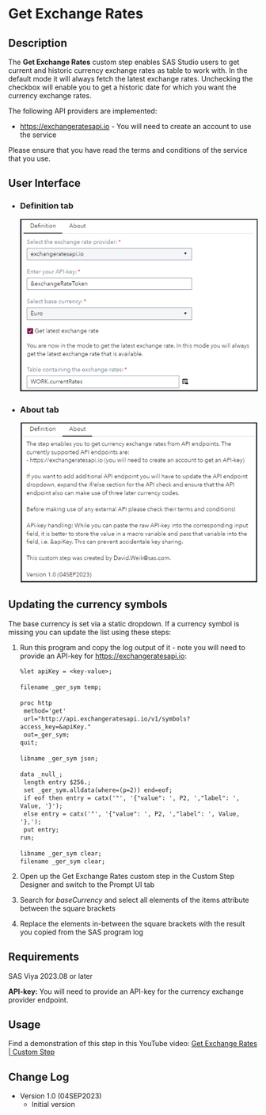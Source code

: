 # Get Exchange Rates

## Description

The **Get Exchange Rates** custom step enables SAS Studio users to get current and historic currency exchange rates as table to work with. In the default mode it will always fetch the latest exchange rates. Unchecking the checkbox will enable you to get a historic date for which you want the currency exchange rates.

The following API providers are implemented:

- https://exchangeratesapi.io - You will need to create an account to use the service

Please ensure that you have read the terms and conditions of the service that you use.

## User Interface

* ### Definition tab ###

   ![Get Exchange Rates Definition](img/Get-Exchange-Rates-Definition.png)

* ### About tab ###

   ![Get Exchange Rates About](img/Get-Exchange-Rates-About.png)

## Updating the currency symbols

The base currency is set via a static dropdown. If a currency symbol is missing you can update the list using these steps:

1. Run this program and copy the log output of it - note you will need to provide an API-key for https://exchangeratesapi.io:

   ```SAS
   %let apiKey = <key-value>;
   
   filename _ger_sym temp;
   
   proc http
   	method='get'
   	url="http://api.exchangeratesapi.io/v1/symbols?access_key=&apiKey."
   	out=_ger_sym;
   quit;
   
   libname _ger_sym json;
   
   data _null_;
   	length entry $256.;
   	set _ger_sym.alldata(where=(p=2)) end=eof;
   	if eof then entry = catx('"', '{"value": ', P2, ',"label": ', Value, '}');
   	else entry = catx('"', '{"value": ', P2, ',"label": ', Value, '},');
   	put entry;
   run;
   
   libname _ger_sym clear;
   filename _ger_sym clear;
   ```

2. Open up the Get Exchange Rates custom step in the Custom Step Designer and switch to the Prompt UI tab

3. Search for *baseCurrency* and select all elements of the items attribute between the square brackets

4. Replace the elements in-between the square brackets with the result you copied from the SAS program log

## Requirements

SAS Viya 2023.08 or later

**API-key:** You will need to provide an API-key for the currency exchange provider endpoint.

## Usage

Find a demonstration of this step in this YouTube video: [Get Exchange Rates | Custom Step](https://youtu.be/zo9oP0Csb9E)

## Change Log

* Version 1.0 (04SEP2023)
    * Initial version
